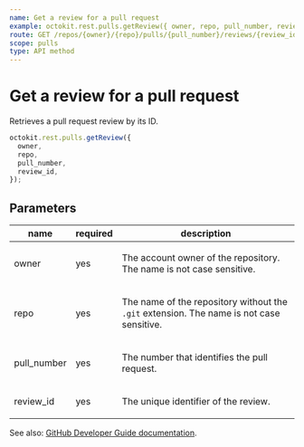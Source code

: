 ```yaml
---
name: Get a review for a pull request
example: octokit.rest.pulls.getReview({ owner, repo, pull_number, review_id })
route: GET /repos/{owner}/{repo}/pulls/{pull_number}/reviews/{review_id}
scope: pulls
type: API method
---
```


# Get a review for a pull request

Retrieves a pull request review by its ID.

```js
octokit.rest.pulls.getReview({
  owner,
  repo,
  pull_number,
  review_id,
});
```

## Parameters

<table>
  <thead>
    <tr>
      <th>name</th>
      <th>required</th>
      <th>description</th>
    </tr>
  </thead>
  <tbody>
    <tr><td>owner</td><td>yes</td><td>

The account owner of the repository. The name is not case sensitive.

</td></tr>
<tr><td>repo</td><td>yes</td><td>

The name of the repository without the `.git` extension. The name is not case sensitive.

</td></tr>
<tr><td>pull_number</td><td>yes</td><td>

The number that identifies the pull request.

</td></tr>
<tr><td>review_id</td><td>yes</td><td>

The unique identifier of the review.

</td></tr>
  </tbody>
</table>

See also: [GitHub Developer Guide documentation](https://docs.github.com/rest/reference/pulls#get-a-review-for-a-pull-request).
